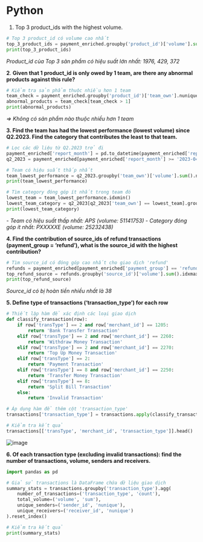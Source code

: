 # Python
1. Top 3 product_ids with the highest volume.
```python
# Top 3 product_id có volume cao nhất
top_3_product_ids = payment_enriched.groupby('product_id')['volume'].sum().nlargest(3)
print(top_3_product_ids)
```
*Product_id của Top 3 sản phẩm có hiệu suất lớn nhất: 1976, 429, 372*

**2**. **Given that 1 product_id is only owed by 1 team, are there any abnormal products against this rule?**
```python
# Kiểm tra sản phẩm thuộc nhiều hơn 1 team
team_check = payment_enriched.groupby('product_id')['team_own'].nunique()
abnormal_products = team_check[team_check > 1]
print(abnormal_products)
```
*=> Không có sản phẩm nào thuộc nhiều hơn 1 team*

**3. Find the team has had the lowest performance (lowest volume) since Q2.2023. Find the category that contributes the least to that team.**
```python
# Lọc các dữ liệu từ Q2.2023 trở đi
payment_enriched['report_month'] = pd.to_datetime(payment_enriched['report_month'], format='%Y-%m')
q2_2023 = payment_enriched[payment_enriched['report_month'] >= '2023-04']

# Team có hiệu suất thấp nhất
team_lowest_performance = q2_2023.groupby('team_own')['volume'].sum().nsmallest(1)
print(team_lowest_performance)

# Tìm category đóng góp ít nhất trong team đó
lowest_team = team_lowest_performance.idxmin()
lowest_team_category = q2_2023[q2_2023['team_own'] == lowest_team].groupby('category')['volume'].sum().nsmallest(1)
print(lowest_team_category)
```
*- Team có hiệu suất thấp nhất: APS (volume: 51141753)*
*- Category đóng góp ít nhất: PXXXXXE (volume: 25232438)*

**4. Find the contribution of source_ids of refund transactions (payment_group = ‘refund’), what is the source_id with the highest contribution?**
```python
# Tìm source_id có đóng góp cao nhất cho giao dịch 'refund'
refunds = payment_enriched[payment_enriched['payment_group'] == 'refund']
top_refund_source = refunds.groupby('source_id')['volume'].sum().idxmax()
print(top_refund_source)
```
*Source_id có bị hoàn tiền nhiều nhất là 38*

**5. Define type of transactions (‘transaction_type’) for each row**
```python
# Thiết lập hàm để xác định các loại giao dịch
def classify_transaction(row):
    if row['transType'] == 2 and row['merchant_id'] == 1205:
        return 'Bank Transfer Transaction'
    elif row['transType'] == 2 and row['merchant_id'] == 2260:
        return 'Withdraw Money Transaction'
    elif row['transType'] == 2 and row['merchant_id'] == 2270:
        return 'Top Up Money Transaction'
    elif row['transType'] == 2:
        return 'Payment Transaction'
    elif row['transType'] == 8 and row['merchant_id'] == 2250:
        return 'Transfer Money Transaction'
    elif row['transType'] == 8:
        return 'Split Bill Transaction'
    else:
        return 'Invalid Transaction'

# Áp dụng hàm để thêm cột 'transaction_type'
transactions['transaction_type'] = transactions.apply(classify_transaction, axis=1)

# Kiểm tra kết quả
transactions[['transType', 'merchant_id', 'transaction_type']].head()
```
![image](https://github.com/user-attachments/assets/2c153c4d-4ee2-441c-b263-576613406b5d)

**6. Of each transaction type (excluding invalid transactions): find the number of transactions, volume, senders and receivers.**
```python
import pandas as pd

# Giả sử transactions là DataFrame chứa dữ liệu giao dịch
summary_stats = transactions.groupby('transaction_type').agg(
    number_of_transactions=('transaction_type', 'count'),
    total_volume=('volume', 'sum'),
    unique_senders=('sender_id', 'nunique'),
    unique_receivers=('receiver_id', 'nunique')
).reset_index()

# Kiểm tra kết quả
print(summary_stats)
```
